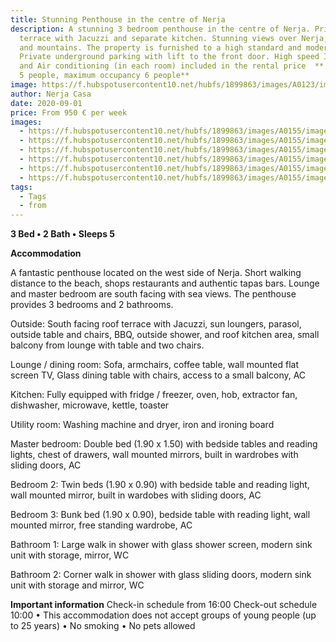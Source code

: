 ```yaml
---
title: Stunning Penthouse in the centre of Nerja
description: A stunning 3 bedroom penthouse in the centre of Nerja. Private roof
  terrace with Jacuzzi and separate kitchen. Stunning views over Nerja, the sea
  and mountains. The property is furnished to a high standard and modern style.
  Private underground parking with lift to the front door. High speed Internet
  and Air conditioning (in each room) included in the rental price  ** Ideal for
  5 people, maximum occupancy 6 people**
image: https://f.hubspotusercontent10.net/hubfs/1899863/images/A0123/image01.jpg
author: Nerja Casa
date: 2020-09-01
price: From 950 € per week
images:
  - https://f.hubspotusercontent10.net/hubfs/1899863/images/A0155/image-01.jpg
  - https://f.hubspotusercontent10.net/hubfs/1899863/images/A0155/image-02.jpg
  - https://f.hubspotusercontent10.net/hubfs/1899863/images/A0155/image-03.jpg
  - https://f.hubspotusercontent10.net/hubfs/1899863/images/A0155/image-04.jpg
  - https://f.hubspotusercontent10.net/hubfs/1899863/images/A0155/image-05.jpg
  - https://f.hubspotusercontent10.net/hubfs/1899863/images/A0155/image-06.jpg
tags:
  - Tags
  - from
---
```

**3 Bed • 2 Bath • Sleeps 5**

**Accommodation**

A fantastic penthouse located on the west side of Nerja.
Short walking distance to the beach, shops restaurants and authentic tapas bars. Lounge and master bedroom are south facing with sea views.  The penthouse provides 3 bedrooms and 2 bathrooms. 

Outside:
South facing roof terrace with Jacuzzi, sun loungers, parasol, outside table and chairs, BBQ, outside shower, and roof kitchen area, small balcony from lounge with table and two chairs. 

Lounge / dining room:
Sofa, armchairs, coffee table, wall mounted flat screen TV, Glass dining table with chairs, access to a small balcony, AC 

Kitchen:
Fully equipped with fridge / freezer, oven, hob, extractor fan, dishwasher, microwave, kettle, toaster

Utility room:
Washing machine and dryer, iron and ironing board

Master bedroom:
Double bed (1.90 x 1.50) with bedside tables and reading lights, chest of drawers, wall mounted mirrors, built in wardrobes with sliding doors, AC 

Bedroom 2:
Twin beds (1.90 x 0.90) with bedside table and reading light, wall mounted mirror, built in wardobes with sliding doors, AC

Bedroom 3:
Bunk bed (1.90 x 0.90), bedside table with reading light, wall mounted mirror, free standing wardrobe, AC 

Bathroom 1:
Large walk in shower with glass shower screen, modern sink unit with storage, mirror, WC

Bathroom 2:
Corner walk in shower with glass sliding doors, modern sink unit with storage and mirror, WC

**Important information** Check-in schedule from 16:00 Check-out schedule 10:00 • This accommodation does not accept groups of young people (up to 25 years) • No smoking • No pets allowed